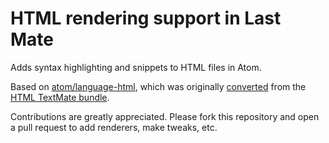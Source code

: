 # HTML rendering support in Last Mate

Adds syntax highlighting and snippets to HTML files in Atom.

Based on [atom/language-html](https://github.com/atom/language-html), which was originally [converted](http://atom.io/docs/latest/converting-a-text-mate-bundle)
from the [HTML TextMate bundle](https://github.com/textmate/html.tmbundle).

Contributions are greatly appreciated. Please fork this repository and open a
pull request to add renderers, make tweaks, etc.
